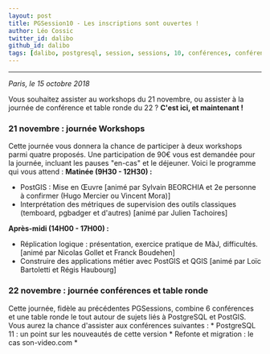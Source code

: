 ```yaml
---
layout: post
title: PGSession10 - Les inscriptions sont ouvertes !
author: Léo Cossic
twitter_id: dalibo
github_id: dalibo
tags: [dalibo, postgresql, session, sessions, 10, conférences, conférence, talk, talks, foss, floss, 2018]
---
```


---

*Paris, le 15 octobre 2018*

Vous souhaitez assister au workshops du 21 novembre, ou assister à la journée de conférence et table ronde du 22 ? **C'est ici, et maintenant !**

<!--MORE-->

### 21 novembre : journée Workshops

Cette journée vous donnera la chance de participer à deux workshops parmi quatre proposés. Une participation de 90€ vous est demandée pour la journée, incluant les pauses "en-cas" et le déjeuner. 
Voici le programme qui vous attend :
**Matinée (9H30 - 12H30) :**

   * PostGIS : Mise en Œuvre [animé par Sylvain BEORCHIA et 2e personne à confirmer (Hugo Mercier ou Vincent Mora)]
   * Interprétation des métriques de supervision des outils classiques (temboard, pgbadger et d'autres) [animé par Julien Tachoires]

**Après-midi (14H00 - 17H00) :**

   * Réplication logique : présentation, exercice pratique de MàJ, difficultés. [animé par Nicolas Gollet et Franck Boudehen]
   * Construire des applications métier avec PostGIS et QGIS [animé par Loïc Bartoletti et Régis Haubourg]


### 22 novembre : journée conférences et table ronde

Cette journée, fidèle au précédentes PGSessions, combine 6 conférences et une table ronde le tout autour de sujets liés à PostgreSQL et PostGIS.
Vous aurez la chance d'assister aux conférences suivantes : 
    * PostgreSQL 11 : un point sur les nouveautés de cette version
    * Refonte et migration : le cas son-video.com
    * 
